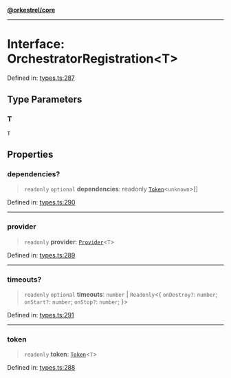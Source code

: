 [**@orkestrel/core**](../index.md)

***

# Interface: OrchestratorRegistration\<T\>

Defined in: [types.ts:287](https://github.com/orkestrel/core/blob/cbe5b2d7b027ca6f0f1301ef32750afb69b4764b/src/types.ts#L287)

## Type Parameters

### T

`T`

## Properties

### dependencies?

> `readonly` `optional` **dependencies**: readonly [`Token`](../type-aliases/Token.md)\<`unknown`\>[]

Defined in: [types.ts:290](https://github.com/orkestrel/core/blob/cbe5b2d7b027ca6f0f1301ef32750afb69b4764b/src/types.ts#L290)

***

### provider

> `readonly` **provider**: [`Provider`](../type-aliases/Provider.md)\<`T`\>

Defined in: [types.ts:289](https://github.com/orkestrel/core/blob/cbe5b2d7b027ca6f0f1301ef32750afb69b4764b/src/types.ts#L289)

***

### timeouts?

> `readonly` `optional` **timeouts**: `number` \| `Readonly`\<\{ `onDestroy?`: `number`; `onStart?`: `number`; `onStop?`: `number`; \}\>

Defined in: [types.ts:291](https://github.com/orkestrel/core/blob/cbe5b2d7b027ca6f0f1301ef32750afb69b4764b/src/types.ts#L291)

***

### token

> `readonly` **token**: [`Token`](../type-aliases/Token.md)\<`T`\>

Defined in: [types.ts:288](https://github.com/orkestrel/core/blob/cbe5b2d7b027ca6f0f1301ef32750afb69b4764b/src/types.ts#L288)
